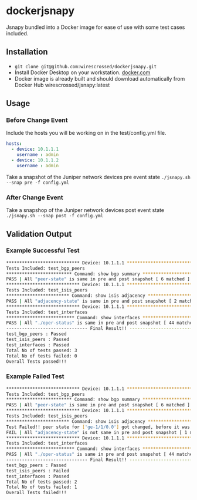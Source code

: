# dockerjsnapy

Jsnapy bundled into a Docker image for ease of use with some test cases included.

## Installation

- `git clone git@github.com:wirescrossed/dockerjsnapy.git`
- Install Docker Desktop on your workstation. [docker.com](https://www.docker.com)
- Docker image is already built and should download automatically from Docker Hub wirescrossed/jsnapy:latest

## Usage

### Before Change Event

Include the hosts you will be working on in the test/config.yml file.

```yaml
hosts:
  - device: 10.1.1.1
    username : admin
  - device: 10.1.1.2
    username : admin
```

Take a snapshot of the Juniper network devices pre event state `./jsnapy.sh --snap pre -f config.yml`

### After Change Event

Take a snapshop of the Juniper network devices post event state `./jsnapy.sh --snap post -f config.yml`

## Validation Output

### Example Successful Test

```bash
**************************** Device: 10.1.1.1 ****************************
Tests Included: test_bgp_peers
************************* Command: show bgp summary *************************
PASS | All "peer-state" is same in pre and post snapshot [ 6 matched ]
**************************** Device: 10.1.1.1 ****************************
Tests Included: test_isis_peers
************************ Command: show isis adjacency ************************
PASS | All "adjacency-state" is same in pre and post snapshot [ 2 matched ]
**************************** Device: 10.1.1.1 ****************************
Tests Included: test_interfaces
************************** Command: show interfaces **************************
PASS | All "./oper-status" is same in pre and post snapshot [ 44 matched ]
------------------------------- Final Result!! -------------------------------
test_bgp_peers : Passed
test_isis_peers : Passed
test_interfaces : Passed
Total No of tests passed: 3
Total No of tests failed: 0
Overall Tests passed!!!
```

### Example Failed Test

```bash
**************************** Device: 10.1.1.1 ****************************
Tests Included: test_bgp_peers
************************* Command: show bgp summary *************************
PASS | All "peer-state" is same in pre and post snapshot [ 6 matched ]
**************************** Device: 10.1.1.1 ****************************
Tests Included: test_isis_peers
************************ Command: show isis adjacency ************************
Test Failed!! peer state for ['ge-1/1/0.0'] got changed, before it was <['Up']>, now it is <['Down']>
FAIL | All "adjacency-state" is not same in pre and post snapshot [ 1 matched / 1 failed ]
**************************** Device: 10.1.1.1 ****************************
Tests Included: test_interfaces
************************** Command: show interfaces **************************
PASS | All "./oper-status" is same in pre and post snapshot [ 44 matched ]
------------------------------- Final Result!! -------------------------------
test_bgp_peers : Passed
test_isis_peers : Failed
test_interfaces : Passed
Total No of tests passed: 2
Total No of tests failed: 1
Overall Tests failed!!!
```
